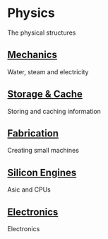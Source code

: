 # Physics
The physical structures

## [Mechanics](/Mechanics/)
Water, steam and electricity

## [Storage & Cache](/Storage%20%26%20Cache/)
Storing and caching information

## [Fabrication](/Fabrication/)
Creating small machines

## [Silicon Engines](/Silicon%20Engines/)
Asic and CPUs

## [Electronics](/Electronics/)
Electronics
